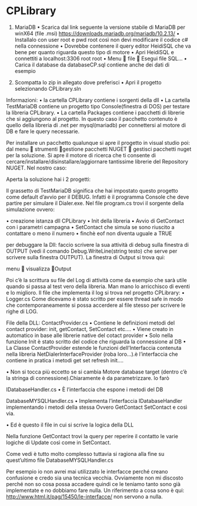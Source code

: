 # CPLibrary
1.	MariaDB
•	Scarica dal link seguente la versione stabile di MariaDB per winX64 (file .msi) https://downloads.mariadb.org/mariadb/10.2.13/
•	Installalo con user root e pwd root così non devi modificare il codice c# nella connessione
•	Dovrebbe contenere il query editor HeidiSQL che va bene per quanto riguarda questo tipo di motore
•	Apri HeidiSQL e connettiti a localhost:3306 root root
•	Menu  file  Esegui file SQL…
•	Carica il database da databaseCP.sql contiene anche dei dati di esempio

2.	Scompatta lo zip in allegato dove preferisci
•	Apri il progetto selezionando CPLibrary.sln 
 
Informazioni:
•	la cartella CPLibrary contiene i sorgenti della dll
•	La cartella TestMariaDB contiene un progetto tipo Console(finestra di DOS) per testare la libreria CPLibrary.
•	La cartella Packages contiene i pacchetti di librerie che si aggiungono al progetto. In questo caso il pacchetto contenuto è quello della libreria di .net per mysql(mariadb) per connettersi al motore di DB e fare le query necessarie.

Per installare un pacchetto qualunque si apre il progetto in visual studio poi:
dal menu  strumenti gestione pacchetti NUGET  gestisci pacchetti nuget per la soluzione.
Si apre il motore di ricerca che ti consente di cercare/installare/disinstallare/aggiornare tantissime librerie del Repository NUGET.
Nel nostro caso:
 



Aperta la soluzione hai i 2 progetti:

 

Il grassetto di TestMariaDB significa che hai impostato questo progetto come default d’avvio per il DEBUG. Infatti è il programma Console che deve partire per simulare il Dialer.exe.
Nel file program.cs trovi il sorgente della simulazione ovvero:

•	creazione istanza dll CPLibrary
•	Init della libreria
•	Avvio di GetContact con i parametri campagna 
•	SetContact che simula se sono riuscito a contattare o meno il numero
•	finchè eof non diventa uguale a TRUE

per debuggare la Dll:
faccio scrivere la sua attività di debug sulla finestra di OUTPUT (vedi il comando Debug.WriteLine(string testo) che serve per scrivere sulla finestra OUTPUT).
La finestra di Output si trova qui:

menu  visualizza Output

Poi c’è la scrittura su file del Log di attività come da esempio che sarà utile quando si passa al test vero della libreria. Man mano lo arricchisco di eventi e lo miglioro.
Il file che implementa il log si trova nel progetto CPLibrary:
•	  Logger.cs
Come dicevamo è stato scritto per essere thread safe in modo che contemporaneamente si possa accerdere al file stesso per scrivere le righe di LOG.

File della DLL:
ContactProvider.cs
•	Contiene le definizioni metodi del contact provider: init, getContact, SetContact etc….
•	Viene creato in automatico in base alle librerie native del cotact provider
•	Solo nella funzione Init è stato scritto del codice che riguarda la connessione al DB
•	La Classe ContactProvider estende le funzioni dell’Interfaccia contenuta nella libreria NetDialerInterfaceProvider (roba loro…).è l’interfaccia che contiene in pratica i metodi get set refresh init….
 
•	Non si tocca più eccetto se si cambia Motore database target (dentro c’è la stringa di connessione).Chiaramente è da parametrizzare. lo farò
 
IDatabaseHandler.cs
•	È l’interfaccia che espone i metodi del DB
 
DatabaseMYSQLHandler.cs
•	Implementa l’interfaccia IDatabaseHandler implementando i metodi della stessa Ovvero GetContact SetContact e così via.

 
•	Ed è questo il file in cui si scrive la logica della DLL

Nella funzione GetContact trovi la query per reperire il contatto le varie logiche di Update così come in SetContact.

Come vedi è tutto molto complesso tuttavia si ragiona alla fine su quest’ultimo file DatabaseMYSQLHandler.cs


Per esempio io non avrei mai utilizzato le interfacce perché creano confusione e credo sia una tecnica vecchia. Ovviamente non mi discosto perché non so cosa possa accadere quindi ce le teniamo tanto sono già implementate e no dobbiamo fare nulla.
Un riferimento a cosa sono è qui:
http://www.html.it/pag/15450/le-interfacce/
non servono a nulla.
